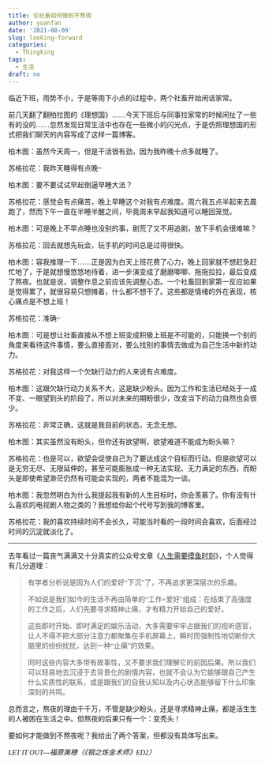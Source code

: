 ```yaml
---
title: 论社畜如何做到不熬夜
author: yuanfan
date: '2021-08-09'
slug: looking-forward
categories:
  - Thingking
tags:
  - 生活
draft: no
---
```


<font face="微软雅黑">临近下班，雨势不小，于是等雨下小点的过程中，两个社畜开始闲话家常。

<!--more-->

前几天翻了翻柏拉图的《理想国》……今天下班后与同事拉家常的时候闲扯了一些有的没的……忽然发现日常生活中也存在一些微小的闪光点，于是仿照理想国的形式把我们聊天的内容写成了这样一篇博客。

柏木图：虽然今天周一，但是干活很有劲，因为我昨晚十点多就睡了。

苏格拉花：我昨天睡得有点晚~

柏木图：要不要试试早起倒逼早睡大法？

苏格拉花：感觉会有点痛苦，晚上早睡这个对我有点难度。周六我五点半起来去晨跑了，然而下午一直在半睡半醒之间，毕竟周末早起我知道可以睡回笼觉。

柏木图：可是晚上不早点睡也没别的事，剧荒了又不用追剧，放下手机会很难嘛？

苏格拉花：回去就想先玩会，玩手机的时间总是过得很快。

柏木图：容我推理一下……正是因为白天上班花费了心力，晚上回家就不想赶急赶忙地了，于是就想慢悠悠地待着，进一步演变成了磨磨唧唧、拖拖拉拉，最后变成了熬夜。也就是说，调整作息之前应该先调整心态。一个社畜回到家第一反应如果是觉得累了，就很容易只想摊着，什么都不想干了。这些都是情绪的外在表现，核心痛点是不想上班！

苏格拉花：准确~

柏木图：可是想让社畜直接从不想上班变成积极上班是不可能的，只能换一个别的角度来看待这件事情，要么直接面对，要么找别的事情去做成为自己生活中新的动力。

苏格拉花：对我这样一个欠缺行动力的人来说有点难度。

柏木图：这跟欠缺行动力关系不大，这是缺少盼头。因为工作和生活已经处于一成不变、一眼望到头的阶段了，所以对未来的期盼很少，改变当下的动力自然也会很少。

苏格拉花：非常正确，这就是我目前的状态，无念无想。

柏木图：其实虽然没有盼头，但你还有欲望啊，欲望难道不能成为盼头嘛？

苏格拉花：也是可以，欲望会促使自己为了要达成这个目标而行动。但是欲望可以是无穷无尽、无限延伸的，甚至可能膨胀成一种无法实现、无力满足的东西，而盼头是即使希望渺茫仍然有可能会实现的，两者不能混为一谈。

柏木图：我忽然明白为什么我提起我有新的人生目标时，你会羡慕了。你有没有什么喜欢的电视剧人物之类的？我想给你起个代号写到我的博客里。

苏格拉花：我的喜欢持续时间不会长久，可能当时看的一段时间会喜欢，后面经过时间的沉淀就淡化了。

------

去年看过一篇丧气满满又十分真实的公众号文章《[人生需要摸鱼时刻](https://mp.weixin.qq.com/s?__biz=MzI2NDk5NzA0Mw==&mid=2247665932&idx=1&sn=2c363a51fea10976c0f879f21eada178&chksm=eaa818d0dddf91c680603800ad8033387ae6bdc997cd0b094b36bb3c98b007d5997de76adbd6&mpshare=1&scene=1&srcid=0810k2zWJjCH5q0DXcnJ53Me&sharer_sharetime=1628555552308&sharer_shareid=ad01e72c3ab3b3b9897108f49509a077&version=3.1.11.3009&platform=win#rd)》，个人觉得有几分道理：

>有学者分析说是因为人们的爱好“下沉”了，不再追求更深层次的乐趣。
>
>不如说是我们如今的生活不再由简单的“工作+爱好”组成：在结束了高强度的工作之后，人们先要寻求精神止痛，才有精力开始自己的爱好。
>
>这些即时开始、即时满足的娱乐活动，大多需要牢牢占据我们的视听感官，让人不得不把大部分注意力都聚集在手机屏幕上，瞬时而强制性地切断你大脑里的纷纷扰扰，达到一种“止痛”的效果。
>
>同时这些内容大多带有故事性，又不要求我们理解它的前因后果。所以我们可以轻易地去沉浸于去背景化的剧情内容，也就不会认为它能够跟自己产生什么实质性的联系，或是跟我们的自我认知以及内心状态能够留下什么印象深刻的共鸣。

总而言之，熬夜的理由千千万，不管是缺少盼头，还是寻求精神止痛，都是活生生的人被困在生活之中。但熬夜的后果只有一个：变秃头！
  
要如何才能做到不熬夜呢？我给出了两个答案，但都没有具体写出来。

*LET IT OUT---福原美穂（《钢之炼金术师》ED2）*
